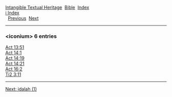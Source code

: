 [Intangible Textual Heritage](../../index)  [Bible](../index) 
[Index](index)   
[i Index](_i_)  
  [Previous](c05710)  [Next](c05712) 

------------------------------------------------------------------------

### &lt;iconium&gt; 6 entries

[Act 13:51](../kjv/act013.htm#051)  
[Act 14:1](../kjv/act014.htm#001)  
[Act 14:19](../kjv/act014.htm#019)  
[Act 14:21](../kjv/act014.htm#021)  
[Act 16:2](../kjv/act016.htm#002)  
[Ti2 3:11](../kjv/ti2003.htm#011)  

------------------------------------------------------------------------

[Next: idalah (1)](c05712)
